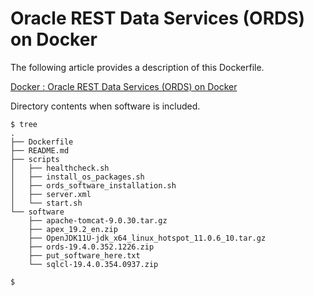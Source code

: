 # Oracle REST Data Services (ORDS) on Docker

The following article provides a description of this Dockerfile.

[Docker : Oracle REST Data Services (ORDS) on Docker](https://oracle-base.com/articles/linux/docker-oracle-rest-data-services-ords-on-docker)

Directory contents when software is included.

```
$ tree
.
├── Dockerfile
├── README.md
├── scripts
│   ├── healthcheck.sh
│   ├── install_os_packages.sh
│   ├── ords_software_installation.sh
│   ├── server.xml
│   └── start.sh
└── software
    ├── apache-tomcat-9.0.30.tar.gz
    ├── apex_19.2_en.zip
    ├── OpenJDK11U-jdk_x64_linux_hotspot_11.0.6_10.tar.gz
    ├── ords-19.4.0.352.1226.zip
    ├── put_software_here.txt
    └── sqlcl-19.4.0.354.0937.zip

$
```

